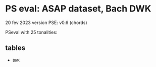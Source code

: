 # PS eval: ASAP dataset, Bach DWK

20 fev 2023
version PSE: v0.6 (chords)

PSeval with 25 tonalities:

## tables

- `DWK`
